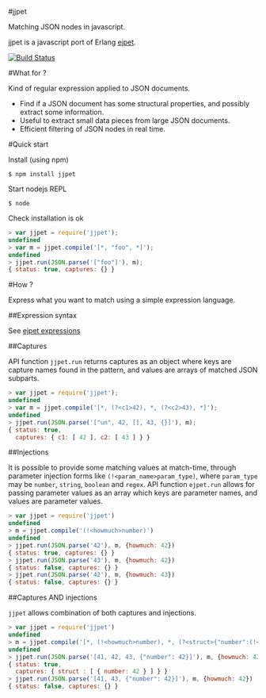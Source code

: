 #jjpet

Matching JSON nodes in javascript.

jjpet is a javascript port of Erlang [ejpet](https://github.com/nmichel/ejpet).

[![Build Status](https://travis-ci.org/nmichel/jjpet.png)](https://travis-ci.org/nmichel/jjpet)


#What for ?

Kind of regular expression applied to JSON documents.

* Find if a JSON document has some structural properties, and possibly extract some information.
* Useful to extract small data pieces from large JSON documents.
* Efficient filtering of JSON nodes in real time.


#Quick start

Install (using npm)

```shell
$ npm install jjpet
```

Start nodejs REPL

```shell
$ node
```

Check installation is ok

```javascript
> var jjpet = require('jjpet');
undefined
> var m = jjpet.compile('[*, "foo", *]');
undefined
> jjpet.run(JSON.parse('["foo"]'), m);
{ status: true, captures: {} }
```


#How ?

Express what you want to match using a simple expression language.


##Expression syntax

See [ejpet expressions](https://github.com/nmichel/ejpet/blob/master/README.md#expression-syntax)

##Captures

API function `jjpet.run` returns captures as an object where keys are capture names found in the pattern, and values are arrays
 of matched JSON subparts.

```javascript
> var jjpet = require('jjpet');
undefined
> var m = jjpet.compile('[*, (?<c1>42), *, (?<c2>43), *]');
undefined
> jjpet.run(JSON.parse('["un", 42, [], 43, {}]'), m);
{ status: true,
  captures: { c1: [ 42 ], c2: [ 43 ] } }
```

##Injections

It is possible to provide some matching values at match-time, through parameter injection forms like `(!<param_name>param_type)`, where `param_type` may be `number`, `string`, `boolean` and `regex`.
API function `ejpet.run` allows for passing parameter values as an array which keys are parameter names, and values are parameter values.

```javascript
> var jjpet = require('jjpet')
undefined
> m = jjpet.compile('(!<howmuch>number)')
undefined
> jjpet.run(JSON.parse('42'), m, {howmuch: 42})
{ status: true, captures: {} }
> jjpet.run(JSON.parse('43'), m, {howmuch: 42})
{ status: false, captures: {} }
> jjpet.run(JSON.parse('42'), m, {howmuch: 43})
{ status: false, captures: {} }
```

##Captures AND injections

`jjpet` allows combination of both captures and injections.

```javascript
> var jjpet = require('jjpet')
undefined
> m = jjpet.compile('[*, (!<howmuch>number), *, (?<struct>{"number":(!<howmuch>number)}), *]')
undefined
> jjpet.run(JSON.parse('[41, 42, 43, {"number": 42}]'), m, {howmuch: 42})
{ status: true,
  captures: { struct : [ { number: 42 } ] } }
> jjpet.run(JSON.parse('[41, 43, {"number": 42}]'), m, {howmuch: 42})
{ status: false, captures: {} }
```
